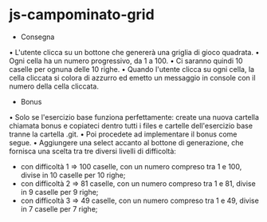# js-campominato-grid

- Consegna
  
• L'utente clicca su un bottone che genererà una griglia di gioco quadrata.
• Ogni cella ha un numero progressivo, da 1 a 100.
• Ci saranno quindi 10 caselle per ognuna delle 10 righe.
• Quando l'utente clicca su ogni cella, la cella cliccata si colora di azzurro ed emetto un messaggio in console con il numero della cella cliccata.

- Bonus
  
• Solo se l'esercizio base funziona perfettamente: create una nuova cartella chiamata bonus e copiateci dentro tutti i files e cartelle dell'esercizio base tranne la cartella .git.
• Poi procedete ad implementare il bonus come segue.
• Aggiungere una select accanto al bottone di generazione, che fornisca una scelta tra tre diversi livelli di difficoltà:
- con difficoltà 1 => 100 caselle, con un numero compreso tra 1 e 100, divise in 10 caselle per 10 righe;
- con difficoltà 2 => 81 caselle, con un numero compreso tra 1 e 81, divise in 9 caselle per 9 righe;
- con difficoltà 3 => 49 caselle, con un numero compreso tra 1 e 49, divise in 7 caselle per 7 righe;
